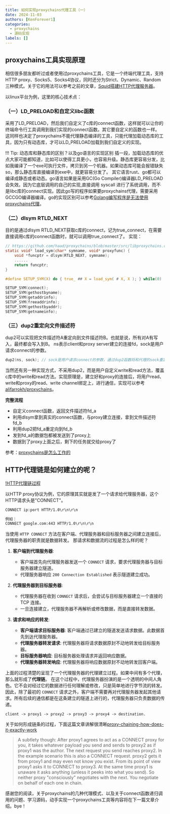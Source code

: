 ```yaml
---
title: 如何实现proxychains代理工具（一）
date: 2024-11-03
authors: [KenForever1]
categories: 
  - proxychains
  - 源码实现
labels: []
---
```


## proxychains工具实现原理

相信很多朋友都听过或者使用过proxychains工具，它是一个终端代理工具，支持HTTP proxy、Socks5、Socks4协议，同时还分为Strict、Dynamic、Random三种模式。关于它的用法可以参考之前的文章，[Squid搭建HTTP代理服务器](https://kenforever1.github.io/blog/squid%E6%90%AD%E5%BB%BAhttp%E4%BB%A3%E7%90%86%E6%9C%8D%E5%8A%A1%E5%99%A8/)。

以linux平台为例，这里的核心技术点：
<!-- more -->
### （一）LD_PRELOAD和自定义libc函数

采用了LD_PRELOAD，然后我们自定义了c库的connect函数，这样就可以让你的终端命令行工具调用到我们实现的connect函数。其它要自定义的函数也一样。
这同样也决定了proxychains不能代理静态编译的工具，只能代理加载动态库的工具，因为只有动态库，才可以LD_PRELOAD加载到我们自定义的实现。

!!! Tip: 动态库和静态库的区别？以及go语言的实现区别
    插一段，加载动态库的优点大家可能都知道，比如可以使得工具更小，也容易升级。静态库更容易分发，比如我编译了一个exe可执行文件，拷贝到另一个机器。如果动态库可能会报错缺失so，那么静态库直接编译到exe中，就更容易分发了。
    其它语言rust、go都可以编译成静态或者动态。go语言如果是采用GC(Go Compiler)编译器LD_PRELOAD会失效。因为它底层调用的自己的实现,直接调用 syscall 进行了系统调用，而不是libc库的connect实现。因此go写的程序如果要proxychains代理，需要采用GCCGO编译器编译。go的实现区别可以参考[Golang编写程序是无法使用proxychains代理](https://void-shana.moe/posts/proxychains-ng)。


### （二）dlsym RTLD_NEXT

目的是通过dlsym RTLD_NEXT获取c库的connect，记为true_connect，在需要直接调用c库的connect函数时，就可以调用true_connect了。
实现：
```c
// https://github.com/haad/proxychains/blob/master/src/libproxychains.c
static void* load_sym(char* symname, void* proxyfunc) {
	void *funcptr = dlsym(RTLD_NEXT, symname);
	......
	return funcptr;
}

#define SETUP_SYM(X) do { true_ ## X = load_sym( # X, X ); } while(0)

SETUP_SYM(connect);
SETUP_SYM(gethostbyname);
SETUP_SYM(getaddrinfo);
SETUP_SYM(freeaddrinfo);
SETUP_SYM(gethostbyaddr);
SETUP_SYM(getnameinfo);
```

### （三）dup2重定向文件描述符

dup2可以实现把文件描述符A重定向到文件描述符B。也就是说，所有对A有写入，最终都会写入到B。
ns表示client和proxy server建立的连接fd，sock是用户请求connect的参数。
```c
dup2(ns, sock); // sock是用户请求connect的参数，通过dup2函数将和代理的sock重定向给用户请求的sock，因此用户使用上了代理链访问目标地址
```

当然还有另一种实现方式，不采用dup2，而是用户自定义write和read方法，覆盖c库中的write和read方法。实现原理是，建立好和proxy的连接后，将用户read、write和proxy的read、write channel绑定上，进行通信，实现可以参考[alifarrokh/proxychains](https://github.com/alifarrokh/proxychains/blob/HEAD/src/proxychains.rs#L79)。

**完整流程**

+ 自定义connect函数，返回文件描述符fd_a
+ 利用dlsym拿到真实的connect函数，与proxy建立连接，拿到文件描述符fd_b
+ 利用dup2把fd_a重定向到fd_b
+ 发到fd_a的数据包都被发送到了proxy上
+ 数据到了proxy上面之后，剩下的任务就交给proxy了
  
参考：[proxychains是怎么工作的](https://segmentfault.com/a/1190000018194455)

## HTTP代理链是如何建立的呢？

[!HTTP代理链过程]()

以HTTP proxy协议为例，它的原理其实就是发了一个请求给代理服务器，这个HTTP请求头是"CONNECT"。

```bash
CONNECT ip:port HTTP/1.0\r\n\r\n

例如：
CONNECT google.com:443 HTTP/1.0\r\n\r\n
```

当使用 `HTTP CONNECT` 方法在客户端、代理服务器和目标服务器之间建立连接后，代理服务器的职责就是数据转发。
那请求和数据流的过程是怎么样的呢？

1. **客户端到代理服务器**:
    
    - 客户端首先向代理服务器发送一个 `CONNECT` 请求，要求代理服务器与目标服务器建立隧道。
    - 代理服务器响应 `200 Connection Established` 表示隧道建立成功。
2. **代理服务器到目标服务器**:
    
    - 代理服务器在收到 `CONNECT` 请求后，会尝试与目标服务器建立一个直接的 TCP 连接。
    - 一旦连接建立，代理服务器不再解析或修改数据，而是直接转发数据。
3. **请求和响应的转发**:
    
    - **客户端请求目标服务器**: 客户端通过已建立的隧道发送请求数据。此数据首先到达代理服务器。
    - **代理服务器转发请求**: 代理服务器将请求数据原封不动地转发给目标服务器。
    - **目标服务器响应**: 目标服务器处理请求并返回响应数据。
    - **代理服务器转发响应**: 代理服务器将响应数据原封不动地转发回客户端。

上面的过程清楚的呈现了一个代理服务器的代理建立过程。如果中间有多个代理，那么就形成了**代理链**。
在这个过程中，代理服务器扮演的是一个透明的中间人角色。它不会对经过它的数据进行任何理解或修改，只是简单地进行字节流的转发。因此，除了最初的 `CONNECT` 请求之外，客户端不需要再对代理服务器发起其他请求。所有后续的通信都是在这条建立的隧道上进行的，代理服务器只负责数据的传递。

```
client -> proxy1 -> proxy2 -> proxy3 -> proxy4 -> destination.
```

关于如何形成链条的过程，下面这篇文章讲解很清晰[proxy-chaining-how-does-it-exactly-work](https://superuser.com/questions/1213774/proxy-chaining-how-does-it-exactly-work)

> A subtlety though: After proxy1 agrees to act as a CONNECT proxy for you, it takes whatever payload you send and sends to proxy2 as if proxy1 was the author. The next request you send reaches proxy2. In the example scenario this is also a CONNECT request. proxy2 gets it from proxy1 and may even not know you exist. From its point of view proxy1 asks it to CONNECT to proxy3. At the same time proxy1 is unaware it asks anything (unless it peeks into what you send). So neither proxy "consciously" negotiates with the next. You negotiate on behalf of each one in chain. 

感谢您的阅读，关于proxychains的几种代理模式、以及关于connect函数递归调用的问题、学习源码，动手实现一个proxychains工具等内容将在下一篇文章介绍。bye！